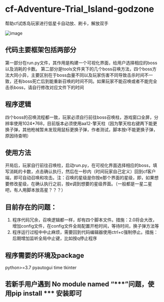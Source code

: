 # cf-Adventure-Trial_Island-godzone
帮助cf试炼岛玩家进行低星卡自动放、刷卡，解放双手
  
![image](https://github.com/user-attachments/assets/003acd61-8291-4ecc-83f4-4c7d8e2094b9)


## 代码主要框架包括两部分
第一部分在run.py文件，其作用是构建一个可视化界面，给用户选择相应的boss以及消耗的卡数。
第二部分是tools文件夹下的几个boss召唤方法，四个boss方法大同小异，主要区别在于boss血量不同以及玩家伤害不同导致击杀时间不一致，还有boss死亡后到能重新召唤的时间不同。如果玩家不能召唤或者不能完全击杀boss，请自行修改对应文件下的时间

## 程序逻辑
四个boss的召唤流程都一致，玩家必须自行前往boss召唤柱，游戏窗口全屏，分辨率使用1024*768，目前版本必须使用aa12-擎天柱（因为擎天柱右键两下能更换子弹，其他枪械暂未发现用鼠标更换子弹，作者测试，脚本按r不能更换子弹，原因待查明）

## 使用方法
开局后，玩家自行前往召唤柱，启动run.py，在可视化界面选择相应的boss，填写消耗的卡数，点击确认执行，然后在一秒内（时间玩家自己定义）回到cf客户端，即可自动召唤和攻击。注：召唤的星级是你按e那个界面的星级，即，如果想要修改星级，在确认执行之前，按e调到想要的星级界面。（一般都是一星二星吧，有人用脚本放高星？？？）

## 目前存在的问题：
1. 程序代码冗余，召唤逻辑都一样，却有四个脚本文件。措施：2.0将会大改，增加config文件，在config文件全局配置开枪时间，等待时间，换子弹方法等
2. 程序运行过程中中止麻烦，需要回到代码编辑器使用ctrl+c强制停止。措施：后期增加监听全局中止键，比如按q停止程序


## 程序需要的环境及package
  python>=3.7
  pyautogui
  time
  tkinter 

## 若新手用户遇到 No module named “***”问题，使用pip install *** 安装即可
